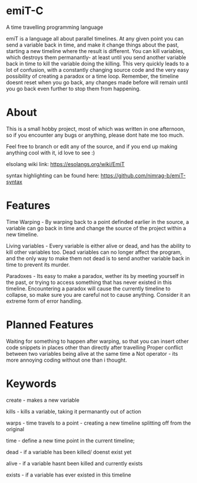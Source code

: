 # emiT-C
 A time travelling programming language

emiT is a language all about parallel timelines. At any given point you can send a variable back in time, and make it change things about the past, starting a new timeline where the result is different.
You can kill variables, which destroys them permanantly- at least until you send another variable back in time to kill the variable doing the killing.
This very quickly leads to a lot of confusion, with a constantly changing source code and the very easy possibility of creating a paradox or a time loop. Remember, the timeline doesnt reset when you go back, any changes made before will remain until you go back even further to stop them from happening.

# About
This is a small hobby project, most of which was written in one afternoon, so if you encounter any bugs or anything, please dont hate me too much.

Feel free to branch or edit any of the source, and if you end up making anything cool with it, id love to see :)

elsolang wiki link: https://esolangs.org/wiki/EmiT

syntax highlighting can be found here: https://github.com/nimrag-b/emiT-syntax


# Features

Time Warping - By warping back to a point definded earlier in the source, a variable can go back in time and change the source of the project within a new timeline.

Living variables - Every variable is either alive or dead, and has the ability to kill other variables too. Dead variables can no longer affect the program, and the only way to make them not dead is to send another variable back in time to prevent its murder.

Paradoxes - Its easy to make a paradox, wether its by meeting yourself in the past, or trying to access something that has never existed in this timeline. Encountering a paradox will cause the currently timeline to collapse, so make sure you are careful not to cause anything. Consider it an extreme form of error handling.

# Planned Features

Waiting for something to happen after warping, so that you can insert other code snippets in places other than directly after travelling
Proper conflict between two variables being alive at the same time
a Not operator - its more annoying coding without one than i thought.


# Keywords

create - makes a new variable

kills - kills a variable, taking it permanantly out of action

warps - time travels to a point - creating a new timeline splitting off from the original

time - define a new time point in the current timeline;

dead - if a variable has been killed/ doenst exist yet

alive - if a variable hasnt been killed and currently exists

exists - if a variable has ever existed in this timeline

